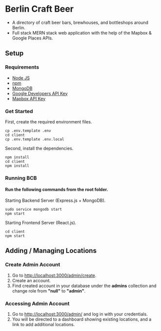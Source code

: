 # Berlin Craft Beer

* A directory of craft beer bars, brewhouses, and bottleshops around Berlin.
* Full stack MERN stack web application with the help of the Mapbox & Google Places APIs. 


## Setup

### Requirements

* [Node JS](https://nodejs.org/en/)
* [npm](https://www.npmjs.com/get-npm)
* [MongoDB](https://docs.mongodb.com/manual/installation/)
* [Google Developers API Key](https://developers.google.com/maps/documentation/javascript/get-api-key)
* [Mapbox API Key](https://docs.mapbox.com/api/)

### Get Started

First, create the required environment files.

```console
cp .env.template .env
cd client
cp .env.template .env.local
```

Second, install the dependencies.

```console
npm install
cd client
npm install
```


### Running BCB

#### Run the following commands from the root folder.

Starting Backend Server (Express.js + MongoDB).

```
sudo service mongodb start
npm start
```

Starting Frontend Server (React.js).
```
cd client
npm start
```

## Adding / Managing Locations

### Create Admin Account

1. Go to [http://localhost:3000/admin/create](http://localhost:3000/admin/create).
2. Create an account.
3. Find created account in your database under the **admins** collection and change role from **"null"** to **"admin"**.

### Accessing Admin Account

1. Go to [http://localhost:3000/admin/](http://localhost:3000/admin/) and log in with your credentials.
2. You will be directed to a dashboard showing existing locations, and a link to add additional locations.